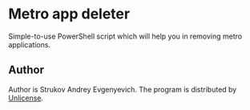 # Metro app deleter
Simple-to-use PowerShell script which will help you in removing metro applications.

## Author
Author is Strukov Andrey Evgenyevich.
The program is distributed by [Unlicense](https://www.unlicense.org).
